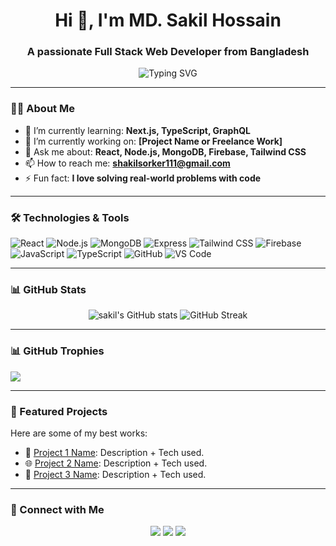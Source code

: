 
<h1 align="center">Hi 👋, I'm MD. Sakil Hossain</h1>
<h3 align="center">A passionate Full Stack Web Developer from Bangladesh</h3>

<p align="center">
  <img src="https://readme-typing-svg.demolab.com?font=Fira+Code&size=22&pause=1000&center=true&vCenter=true&width=435&lines=Full+Stack+Web+Developer;MERN+Stack+Expert;React+%7C+Node.js+%7C+MongoDB;Open+Source+Enthusiast" alt="Typing SVG" />
</p>

---

### 🧑‍💻 About Me

- 🌱 I’m currently learning: **Next.js, TypeScript, GraphQL**
- 🔭 I’m currently working on: **[Project Name or Freelance Work]**
- 💬 Ask me about: **React, Node.js, MongoDB, Firebase, Tailwind CSS**
- 📫 How to reach me: **[shakilsorker111@gmail.com](mailto:shakilsorker111@gmail.com)**
- ⚡ Fun fact: **I love solving real-world problems with code**

---

### 🛠️ Technologies & Tools

![React](https://img.shields.io/badge/-React-61DAFB?style=flat&logo=react)
![Node.js](https://img.shields.io/badge/-Node.js-339933?style=flat&logo=node.js)
![MongoDB](https://img.shields.io/badge/-MongoDB-47A248?style=flat&logo=mongodb)
![Express](https://img.shields.io/badge/-Express.js-000000?style=flat&logo=express)
![Tailwind CSS](https://img.shields.io/badge/-TailwindCSS-38B2AC?style=flat&logo=tailwind-css)
![Firebase](https://img.shields.io/badge/-Firebase-FFCA28?style=flat&logo=firebase)
![JavaScript](https://img.shields.io/badge/-JavaScript-F7DF1E?style=flat&logo=javascript)
![TypeScript](https://img.shields.io/badge/-TypeScript-3178C6?style=flat&logo=typescript)
![GitHub](https://img.shields.io/badge/-GitHub-181717?style=flat&logo=github)
![VS Code](https://img.shields.io/badge/-VSCode-007ACC?style=flat&logo=visual-studio-code)

---

### 📊 GitHub Stats

<p align="center">
  <img src="https://github-readme-stats.vercel.app/api?username=mdsakilhossain&show_icons=true&theme=radical" alt="sakil's GitHub stats" />
  <img src="https://github-readme-streak-stats.herokuapp.com/?user=mdsakilhossain&theme=radical" alt="GitHub Streak" />
</p>

---

### 📊 GitHub Trophies

<p align="left">
  <img src="https://github-profile-trophy.vercel.app/?username=mdsakilhossain&theme=darkhub" />
</p>

---

### 📌 Featured Projects

Here are some of my best works:

- 🚀 [Project 1 Name](https://github.com/your-username/project1): Description + Tech used.
- 🌐 [Project 2 Name](https://github.com/your-username/project2): Description + Tech used.
- 📱 [Project 3 Name](https://github.com/your-username/project3): Description + Tech used.

---

### 🔗 Connect with Me

<p align="center">
  <a href="https://www.linkedin.com/in/YOUR-LINKEDIN/"><img src="https://img.shields.io/badge/LinkedIn-blue?style=for-the-badge&logo=linkedin" /></a>
  <a href="mailto:shakilsorker111@gmail.com"><img src="https://img.shields.io/badge/Email-D14836?style=for-the-badge&logo=gmail&logoColor=white" /></a>
  <a href="[https://github.com/mdsakilhossain](https://github.com/shakilsorker111)"><img src="https://img.shields.io/badge/GitHub-black?style=for-the-badge&logo=github" /></a>
</p>
